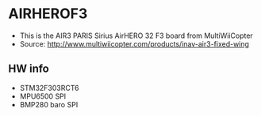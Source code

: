 # AIRHEROF3

* This is the AIR3 PARIS Sirius AirHERO 32 F3 board from MultiWiiCopter
* Source: http://www.multiwiicopter.com/products/inav-air3-fixed-wing

## HW info

* STM32F303RCT6
* MPU6500 SPI
* BMP280 baro SPI